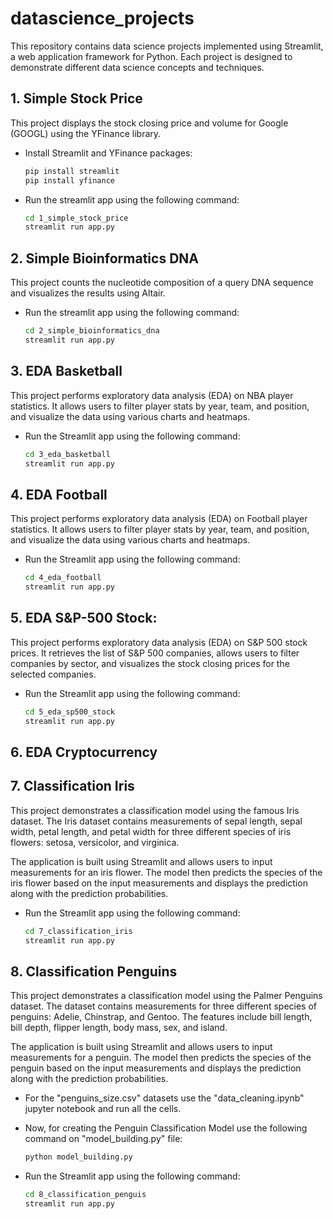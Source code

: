 # datascience_projects
This repository contains data science projects implemented using Streamlit, a web application framework for Python. Each project is designed to demonstrate different data science concepts and techniques.

## 1. Simple Stock Price
This project displays the stock closing price and volume for Google (GOOGL) using the YFinance library.

- Install Streamlit and YFinance packages:
    ```bash
    pip install streamlit
    pip install yfinance
    ```
- Run the streamlit app using the following command:
    ```bash
    cd 1_simple_stock_price
    streamlit run app.py
    ```
## 2. Simple Bioinformatics DNA
This project counts the nucleotide composition of a query DNA sequence and visualizes the results using Altair.

- Run the streamlit app using the following command:
    ```bash
    cd 2_simple_bioinformatics_dna
    streamlit run app.py
    ```

## 3. EDA Basketball
This project performs exploratory data analysis (EDA) on NBA player statistics. It allows users to filter player stats by year, team, and position, and visualize the data using various charts and heatmaps.

- Run the Streamlit app using the following command:
    ```bash
    cd 3_eda_basketball
    streamlit run app.py
    ```

## 4. EDA Football
This project performs exploratory data analysis (EDA) on Football player statistics. It allows users to filter player stats by year, team, and position, and visualize the data using various charts and heatmaps.

- Run the Streamlit app using the following command:
    ```bash
    cd 4_eda_football
    streamlit run app.py
    ```

## 5. EDA S&P-500 Stock:

This project performs exploratory data analysis (EDA) on S&P 500 stock prices. It retrieves the list of S&P 500 companies, allows users to filter companies by sector, and visualizes the stock closing prices for the selected companies.

- Run the Streamlit app using the following command:
    ```bash
    cd 5_eda_sp500_stock
    streamlit run app.py
    ```

## 6. EDA Cryptocurrency

## 7. Classification Iris

This project demonstrates a classification model using the famous Iris dataset. The Iris dataset contains measurements of sepal length, sepal width, petal length, and petal width for three different species of iris flowers: setosa, versicolor, and virginica.

The application is built using Streamlit and allows users to input measurements for an iris flower. The model then predicts the species of the iris flower based on the input measurements and displays the prediction along with the prediction probabilities.

- Run the Streamlit app using the following command:
    ```bash
    cd 7_classification_iris
    streamlit run app.py
    ```

## 8. Classification Penguins

This project demonstrates a classification model using the Palmer Penguins dataset. The dataset contains measurements for three different species of penguins: Adelie, Chinstrap, and Gentoo. The features include bill length, bill depth, flipper length, body mass, sex, and island.

The application is built using Streamlit and allows users to input measurements for a penguin. The model then predicts the species of the penguin based on the input measurements and displays the prediction along with the prediction probabilities.

- For the "penguins_size.csv" datasets use the "data_cleaning.ipynb" jupyter notebook and run all the cells.

- Now, for creating the Penguin Classification Model use the following command on "model_building.py" file:
    ```bash
    python model_building.py
    ```

- Run the Streamlit app using the following command:
    ```bash
    cd 8_classification_penguis
    streamlit run app.py
    ```